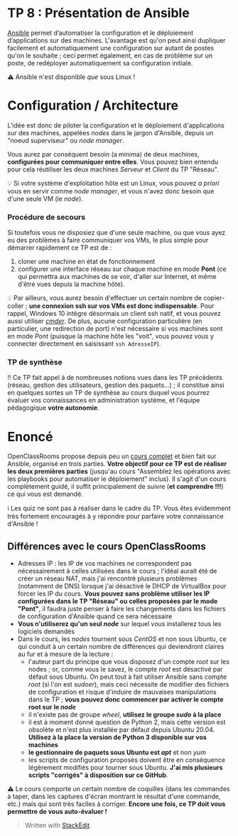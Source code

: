 # TP 8 : Présentation de Ansible
[Ansible](https://www.ansible.com/) permet d’automatiser la configuration et le déploiement d’applications sur des machines. L'avantage est qu'on peut ainsi dupliquer facilement et automatiquement une configuration sur autant de postes qu'on le souhaite ; ceci permet également, en cas de problème sur un poste, de redéployer automatiquement sa configuration initiale.

:warning: Ansible n'est disponible *que* sous Linux !

# Configuration / Architecture
L'idée est donc de piloter la configuration et le déploiement d'applications sur des machines, appelées *nodes* dans le jargon d'Ansible, depuis un "noeud superviseur" ou *node manager*.

Vous aurez par conséquent besoin (a minima) de deux machines, **configurées pour communiquer entre elles**. Vous pouvez bien entendu pour cela réutiliser les deux machines *Serveur* et *Client* du TP "Réseau".

:bulb: Si votre système d'exploitation hôte est un Linux, vous pouvez *a priori* vous en servir comme *node manager*, et vous n'avez donc besoin que d'une seule VM (le *node*). 

### Procédure de secours
Si toutefois vous ne disposiez que d'une seule machine, ou que vous ayez eu des problèmes à faire communiquer vos VMs, le plus simple pour démarrer rapidement ce TP est de :

 1. cloner une machine en état de fonctionnement
 2. configurer une interface réseau sur chaque machine en mode **Pont** (ce qui permettra aux machines de se voir, d'aller sur Internet, et même d'être vues depuis la machine hôte).

:bulb: Par ailleurs, vous aurez besoin d'effectuer un certain nombre de copier-coller ; **une connexion ssh sur vos VMs est donc indispensable**. Pour rappel, Windows 10 intègre désormais un client ssh natif, et vous pouvez aussi utiliser *[cmder](http://cmder.net/)*. De plus, aucune configuration particulière (en particulier, une redirection de port) n'est nécessaire si vos machines sont en mode *Pont* (puisque la machine hôte les "voit", vous pouvez vous y connecter directement en saisissant `ssh AdresseIP`).

### TP de synthèse
:bangbang: Ce TP fait appel à de nombreuses notions vues dans les TP précédents (réseau, gestion des utilisateurs, gestion des paquets...) ; il constitue ainsi en quelques sortes un TP de synthèse au cours duquel vous pourrez évaluer vos connaissances en administration système, et l'équipe pédagogique **votre autonomie**.

# Enoncé
OpenClassRooms propose depuis peu un [cours complet](https://openclassrooms.com/fr/courses/2035796-utilisez-ansible-pour-automatiser-vos-taches-de-configuration) et bien fait sur Ansible, organisé en trois parties. **Votre objectif pour ce TP est de réaliser les deux premières parties** (jusqu'au cours "Assemblez les opérations avec les playbooks pour automatiser le déploiement" inclus). Il s'agit d'un cours complètement guidé, il suffit principalement de suivre (**et comprendre !!!**) ce qui vous est demandé.

:information_source: Les quiz ne sont pas à réaliser dans le cadre du TP. Vous êtes évidemment très fortement encouragés à y répondre pour parfaire votre connaissance d'Ansible !

## Différences avec le cours OpenClassRooms

 - Adresses IP : les IP de vos machines ne correspondent pas nécessairement à celles utilisées dans le cours ; l'idéal aurait été de créer un réseau NAT, mais j'ai rencontré plusieurs problèmes (notamment de DNS) lorsque j'ai désactivé le DHCP de VirtualBox pour forcer les IP du cours. **Vous pouvez sans problème utiliser les IP configurées dans le TP "Réseau" ou celles proposées par le mode "Pont"**, il faudra juste penser à faire les changements dans les fichiers de configuration d'Ansible quand ce sera nécessaire
 - **Vous n'utiliserez qu'un seul *node*** sur lequel vous installerez tous les logiciels demandés
 - Dans le cours, les *nodes* tournent sous *CentOS* et non sous Ubuntu, ce qui conduit à un certain nombre de différences qui deviendront claires au fur et à mesure de la lecture :
   - l'auteur part du principe que vous disposez d'un compte *root* sur les nodes ; or, comme vous le savez, le compte *root* est désactivé par défaut sous Ubuntu. On peut tout à fait utiliser Ansible sans compte *root* (si l'on est *sudoer*), mais ceci nécessite de modifier des fichiers de configuration et risque d'induire de mauvaises manipulations dans le TP ; **vous pouvez donc commencer par activer le compte root sur le *node*** 
   - il n'existe pas de groupe *wheel*, **utilisez le groupe *sudo* à la place**
   - il est à moment donné question de Python 2, mais cette version est obsolète et n'est plus installée par défaut depuis Ubuntu 20.04. **Utilisez à la place la version de Python 3 disponible sur vos machines**
   - **le gestionnaire de paquets sous Ubuntu est *apt*** et non *yum*
   - les scripts de configuration proposés doivent être en conséquence légèrement modifiés pour tourner sous Ubuntu. **J'ai mis plusieurs scripts "corrigés" à disposition sur ce GitHub**.

:warning: Le cours comporte un certain nombre de coquilles (dans les commandes à taper, dans les captures d'écran montrant le résultat d'une commande, etc.) mais qui sont très faciles à corriger. **Encore une fois, ce TP doit vous permettre de vous auto-évaluer !**

> Written with [StackEdit](https://stackedit.io/).

